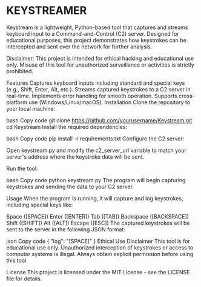 # KEYSTREAMER
Keystream is a lightweight, Python-based tool that captures and streams keyboard input to a Command-and-Control (C2) server. Designed for educational purposes, this project demonstrates how keystrokes can be intercepted and sent over the network for further analysis.

Disclaimer: This project is intended for ethical hacking and educational use only. Misuse of this tool for unauthorized surveillance or activities is strictly prohibited.

Features
Captures keyboard inputs including standard and special keys (e.g., Shift, Enter, Alt, etc.).
Streams captured keystrokes to a C2 server in real-time.
Implements error handling for smooth operation.
Supports cross-platform use (Windows/Linux/macOS).
Installation
Clone the repository to your local machine:

bash
Copy code
git clone https://github.com/yourusername/Keystream.git
cd Keystream
Install the required dependencies:

bash
Copy code
pip install -r requirements.txt
Configure the C2 server:

Open keystream.py and modify the c2_server_url variable to match your server's address where the keystroke data will be sent.

Run the tool:

bash
Copy code
python keystream.py
The program will begin capturing keystrokes and sending the data to your C2 server.

Usage
When the program is running, it will capture and log keystrokes, including special keys like:

Space ([SPACE])
Enter ([ENTER])
Tab ([TAB])
Backspace ([BACKSPACE])
Shift ([SHIFT])
Alt ([ALT])
Escape ([ESC])
The captured keystrokes will be sent to the server in the following JSON format:

json
Copy code
{
  "log": "[SPACE]"
}
Ethical Use Disclaimer
This tool is for educational use only. Unauthorized interception of keystrokes or access to computer systems is illegal. Always obtain explicit permission before using this tool.

License
This project is licensed under the MIT License - see the LICENSE file for details.

